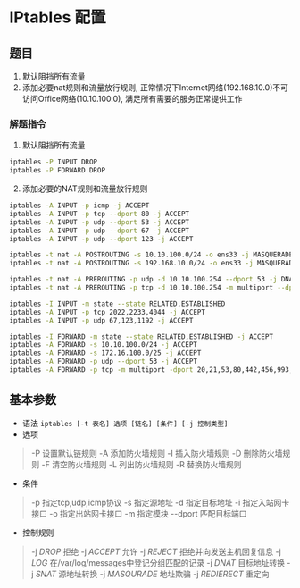 # IPtables 配置
## 题目 
1. 默认阻挡所有流量
2. 添加必要nat规则和流量放行规则, 正常情况下Internet网络(192.168.10.0)不可访问Office网络(10.10.100.0), 满足所有需要的服务正常提供工作

### 解题指令
1. 默认阻挡所有流量
``` sh
iptables -P INPUT DROP
iptables -P FORWARD DROP
```
2. 添加必要的NAT规则和流量放行规则
``` sh
iptables -A INPUT -p icmp -j ACCEPT
iptables -A INPUT -p tcp --dport 80 -j ACCEPT
iptables -A INPUT -p udp --dport 53 -j ACCEPT
iptables -A INPUT -p udp --dport 67 -j ACCEPT
iptables -A INPUT -p udp --dport 123 -j ACCEPT

iptables -t nat -A POSTROUTING -s 10.10.100.0/24 -o ens33 -j MASQUERADE
iptables -t nat -A POSTROUTING -s 192.168.10.0/24 -o ens33 -j MASQUERADE

iptables -t nat -A PREROUTING -p udp -d 10.10.100.254 --dport 53 -j DNAT --to 172.16.100.201
iptables -t nat -A PREROUTING -p tcp -d 10.10.100.254 -m multiport --dport 53,80,443,465,993 -j DNAT --to 172.16.100.201

iptables -I INPUT -m state --state RELATED,ESTABLISHED 
iptables -A INPUT -p tcp 2022,2233,4044 -j ACCEPT
iptables -A INPUT -p udp 67,123,1192 -j ACCEPT

iptables -I FORWARD -m state --state RELATED,ESTABLISHED -j ACCEPT
iptables -A FORWARD -s 10.10.100.0/24 -j ACCEPT
iptables -A FORWARD -s 172.16.100.0/25 -j ACCEPT
iptables -A FORWARD -p udp --dport 53 -j ACCEPT
iptables -A FORWARD -p tcp -m multiport -dport 20,21,53,80,442,456,993,4500:5000 -j ACCEPT
```
## 基本参数
- 语法 `iptables [-t 表名] 选项 [链名] [条件] [-j 控制类型]`
- 选项
> -P 设置默认链规则
> -A 添加防火墙规则
> -I 插入防火墙规则
> -D 删除防火墙规则
> -F 清空防火墙规则
> -L 列出防火墙规则
> -R 替换防火墙规则
- 条件
> -p 指定tcp,udp,icmp协议
> -s 指定源地址
> -d 指定目标地址
> -i 指定入站网卡接口
> -o 指定出站网卡接口
> -m 指定模块
> --dport 匹配目标端口
- 控制规则
> -j *DROP* 拒绝
> -j *ACCEPT* 允许
> -j *REJECT* 拒绝并向发送主机回复信息
> -j *LOG* 在/var/log/messages中登记分组匹配的记录
> -j *DNAT* 目标地址转换
> -j *SNAT* 源地址转换
> -j *MASQURADE* 地址欺骗
> -j *REDIERECT* 重定向

